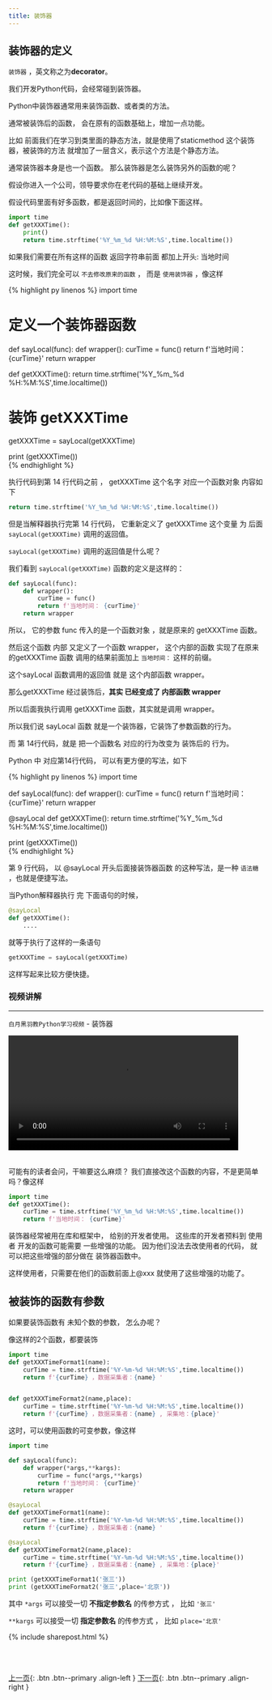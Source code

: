 ```yaml
---
title: 装饰器
---
```


## 装饰器的定义

<!-- 前面我们在学习自定义对象的时候，类里面的静态方法是这样写的
```py
class AccordCar:    
    
    @staticmethod
    def pressHorn(): 
        print('嘟嘟~~~~~~')
```

这个pressHorn 方法的上面有个 ```@staticmethod``` 的修饰。

这种 函数定义前面 @开头 后面的这个staticmethod，本身就是一个函数， 用来修改下面pressHorn 这个方法。

被修改后的方法pressHorn -->


 ```装饰器``` ，英文称之为**decorator**。

我们开发Python代码，会经常碰到装饰器。

Python中装饰器通常用来装饰函数、或者类的方法。

通常被装饰后的函数， 会在原有的函数基础上，增加一点功能。

比如 前面我们在学习到类里面的静态方法，就是使用了staticmethod 这个装饰器，被装饰的方法 就增加了一层含义，表示这个方法是个静态方法。



通常装饰器本身是也一个函数。 那么装饰器是怎么装饰另外的函数的呢？


假设你进入一个公司，领导要求你在老代码的基础上继续开发。

假设代码里面有好多函数，都是返回时间的，比如像下面这样。

```py
import time
def getXXXTime():
    print()
    return time.strftime('%Y_%m_%d %H:%M:%S',time.localtime())
```

如果我们需要在所有这样的函数 返回字符串前面 都加上开头: 当地时间



这时候，我们完全可以 ```不去修改原来的函数``` ， 而是 ```使用装饰器``` ，像这样


{% highlight py linenos %}
import time

# 定义一个装饰器函数
def sayLocal(func):
    def wrapper():
        curTime = func()
        return f'当地时间： {curTime}'
    return wrapper

def getXXXTime():
    return time.strftime('%Y_%m_%d %H:%M:%S',time.localtime())

# 装饰 getXXXTime
getXXXTime = sayLocal(getXXXTime)

print (getXXXTime())   
{% endhighlight %}

执行代码到第 14 行代码之前 ，  getXXXTime 这个名字 对应一个函数对象 内容如下

```py
return time.strftime('%Y_%m_%d %H:%M:%S',time.localtime())
```

但是当解释器执行完第 14 行代码， 它重新定义了 getXXXTime 这个变量 为  后面 ```sayLocal(getXXXTime)``` 调用的返回值。

```sayLocal(getXXXTime)``` 调用的返回值是什么呢？

我们看到 ```sayLocal(getXXXTime)``` 函数的定义是这样的：

```py
def sayLocal(func):
    def wrapper():
        curTime = func()
        return f'当地时间： {curTime}'
    return wrapper
```

所以， 它的参数 func 传入的是一个函数对象 ，就是原来的 getXXXTime 函数。

然后这个函数 内部 又定义了一个函数 wrapper， 这个内部的函数 实现了在原来的getXXXTime 函数 调用的结果前面加上 ```当地时间：``` 这样的前缀。

这个sayLocal 函数调用的返回值 就是 这个内部函数 wrapper。

那么getXXXTime 经过装饰后，**其实 已经变成了 内部函数 wrapper**

所以后面我执行调用 getXXXTime 函数，其实就是调用 wrapper。


所以我们说 sayLocal 函数 就是一个装饰器，它装饰了参数函数的行为。


而  第 14行代码，就是 把一个函数名 对应的行为改变为 装饰后的 行为。

Python 中 对应第14行代码， 可以有更方便的写法，如下


{% highlight py linenos %}
import time

def sayLocal(func):
    def wrapper():
        curTime = func()
        return f'当地时间： {curTime}'
    return wrapper

@sayLocal
def getXXXTime():
    return time.strftime('%Y_%m_%d %H:%M:%S',time.localtime())

print (getXXXTime())   
{% endhighlight %}

第 9 行代码， 以 @sayLocal 开头后面接装饰器函数 的这种写法，是一种 ```语法糖``` ，也就是便捷写法。

当Python解释器执行 完 下面语句的时候，
```py
@sayLocal
def getXXXTime():
    ....
```

就等于执行了这样的一条语句

```py
getXXXTime = sayLocal(getXXXTime)
```

这样写起来比较方便快捷。


### 视频讲解

---
```白月黑羽教Python学习视频``` - 装饰器

<video src="http://v.python666.vip/video/py/mp1003_1.mp4"  style="width: 90%;" controls controlsList="nodownload" oncontextmenu="return false;" preload="metadata"></video>



<br>
可能有的读者会问，干嘛要这么麻烦？ 我们直接改这个函数的内容，不是更简单吗？像这样

```py
import time
def getXXXTime():
    curTime = time.strftime('%Y_%m_%d %H:%M:%S',time.localtime())
    return f'当地时间： {curTime}'
```

装饰器经常被用在库和框架中， 给别的开发者使用。 这些库的开发者预料到 使用者 开发的函数可能需要 一些增强的功能。 因为他们没法去改使用者的代码，  就可以把这些增强的部分做在 装饰器函数中。

这样使用者，只需要在他们的函数前面上@xxx 就使用了这些增强的功能了。





## 被装饰的函数有参数

如果要装饰函数有 未知个数的参数， 怎么办呢？

像这样的2个函数，都要装饰

```py
import time
def getXXXTimeFormat1(name):
    curTime = time.strftime('%Y-%m-%d %H:%M:%S',time.localtime())
    return f'{curTime} ，数据采集者：{name} '


def getXXXTimeFormat2(name,place):
    curTime = time.strftime('%Y-%m-%d %H:%M:%S',time.localtime())
    return f'{curTime} ，数据采集者：{name} , 采集地：{place}'
```

这时，可以使用函数的可变参数，像这样

```py
import time

def sayLocal(func):
    def wrapper(*args,**kargs):
        curTime = func(*args,**kargs)
        return f'当地时间： {curTime}'
    return wrapper

@sayLocal
def getXXXTimeFormat1(name):
    curTime = time.strftime('%Y-%m-%d %H:%M:%S',time.localtime())
    return f'{curTime} ，数据采集者：{name} '

@sayLocal
def getXXXTimeFormat2(name,place):
    curTime = time.strftime('%Y-%m-%d %H:%M:%S',time.localtime())
    return f'{curTime} ，数据采集者：{name} , 采集地：{place}'

print (getXXXTimeFormat1('张三'))    
print (getXXXTimeFormat2('张三',place='北京'))    
```

其中  ```*args```  可以接受一切 **不指定参数名** 的传参方式 ， 比如 ```'张三'```

 ```**kargs```  可以接受一切 **指定参数名** 的传参方式 ， 比如 ```place='北京'```


 

{% include sharepost.html %}




<br><br>

[上一页](/doc/tutorial/python/level2/1002/){: .btn .btn--primary .align-left }
[下一页](/doc/tutorial/python/level2/2001/){: .btn .btn--primary .align-right }